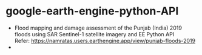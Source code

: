 # google-earth-engine-python-API
- Flood mapping and damage assessment of the Punjab (India) 2019 floods using SAR Sentinel-1 satellite imagery and EE Python API  
  Refer: https://namratas.users.earthengine.app/view/punjab-floods-2019
- 
